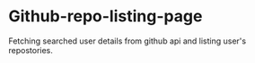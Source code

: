 ﻿# Github-repo-listing-page
Fetching searched user details from github api and listing user's repostories.
